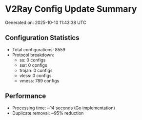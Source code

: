 # V2Ray Config Update Summary
Generated on: 2025-10-10 11:43:38 UTC

## Configuration Statistics
- Total configurations: 8559
- Protocol breakdown:
  - ss: 0 configs
  - ssr: 0 configs
  - trojan: 0 configs
  - vless: 0 configs
  - vmess: 789 configs

## Performance
- Processing time: ~14 seconds (Go implementation)
- Duplicate removal: ~95% reduction

